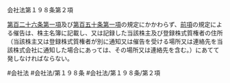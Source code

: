 会社法第１９８条第２項

[第百二十六条第一項](会社法＿＿＿＿第１２６条第１項)及び[第百五十条第一項](会社法＿＿＿＿第１５０条第１項)の規定にかかわらず、[前項](会社法＿＿＿＿第１９８条第１項)の規定による催告は、株主名簿に記載し、又は記録した当該株主及び登録株式質権者の住所（当該株主又は登録株式質権者が別に通知又は催告を受ける場所又は連絡先を当該株式会社に通知した場合にあっては、その場所又は連絡先を含む。）にあてて発しなければならない。

#会社法
#会社法/第１９８条
#会社法/第１９８条/第２項
